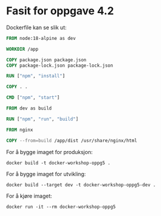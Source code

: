 # Fasit for oppgave 4.2
Dockerfile kan se slik ut:
```Dockerfile
FROM node:18-alpine as dev

WORKDIR /app

COPY package.json package.json
COPY package-lock.json package-lock.json

RUN ["npm", "install"]

COPY . .

CMD ["npm", "start"]

FROM dev as build

RUN ["npm", "run", "build"]

FROM nginx

COPY --from=build /app/dist /usr/share/nginx/html
```

For å bygge imaget for produksjon:
```
docker build -t docker-workshop-oppg5 .
```

For å bygge imaget for utvikling:
```
docker build --target dev -t docker-workshop-oppg5-dev . 
```

For å kjøre imaget:
```
docker run -it --rm docker-workshop-oppg5
```